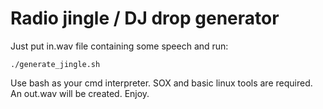 # Radio jingle / DJ drop generator
Just put in.wav file containing some speech and run:
```
./generate_jingle.sh
```
Use bash as your cmd interpreter.
SOX and basic linux tools are required.
An out.wav will be created. Enjoy.
